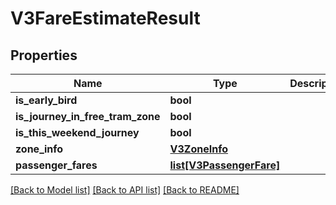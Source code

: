 # V3FareEstimateResult

## Properties
Name | Type | Description | Notes
------------ | ------------- | ------------- | -------------
**is_early_bird** | **bool** |  | [optional] 
**is_journey_in_free_tram_zone** | **bool** |  | [optional] 
**is_this_weekend_journey** | **bool** |  | [optional] 
**zone_info** | [**V3ZoneInfo**](V3ZoneInfo.md) |  | [optional] 
**passenger_fares** | [**list[V3PassengerFare]**](V3PassengerFare.md) |  | [optional] 

[[Back to Model list]](../README.md#documentation-for-models) [[Back to API list]](../README.md#documentation-for-api-endpoints) [[Back to README]](../README.md)

